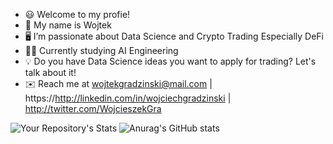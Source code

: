 
- 😃 Welcome to my profie! 
- 👋 My name is Wojtek
- 🖥️ I’m passionate about Data Science and Crypto Trading Especially DeFi
- 👨‍🎓 Currently studying AI Engineering
- 💡 Do you have Data Science ideas you want to apply for trading? Let's talk about it!
- ✉️ Reach me at wojtekgradzinski@mail.com  | https://http://linkedin.com/in/wojciechgradzinski | http://twitter.com/WojcieszekGra




![Your Repository's Stats](https://github-readme-stats.vercel.app/api/top-langs/?username=Tanu-N-Prabhu&theme=radical)
![Anurag's GitHub stats](https://github-readme-stats.vercel.app/api?username=wojtekgradzinski&show_icons=true&theme=radical)


